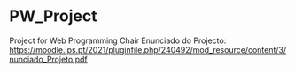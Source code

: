 # PW_Project
Project for Web Programming Chair
Enunciado do Projecto:
    https://moodle.ips.pt/2021/pluginfile.php/240492/mod_resource/content/3/nunciado_Projeto.pdf 



